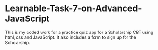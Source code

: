 # Learnable-Task-7-on-Advanced-JavaScript
This is my coded work for a practice quiz app for a Scholarship CBT using html, css and JavaScript. It also includes a form to sign up for the Scholarship.
